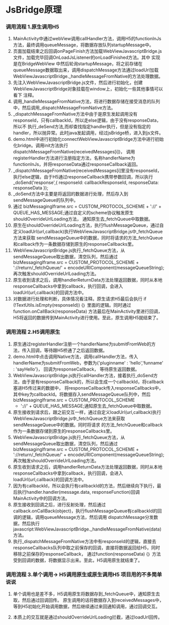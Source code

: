 # JsBridge原理
### 调用流程  1.原生调用H5

1.  MainActivity中通过webView调用callHandler方法，调用H5的functionInJs方法，最终调用queueMessage，将数据存放队列startupMessage中。
2.  页面加载结束之后回调onPageFinish方法加载WebViewJavascriptBridge.js文件，加载完毕回调OnLoadJsListener的onLoadFinished方法。其中
    实现是在BridgeWebView 中然后轮询startupMessage，将之前存储在queueMessage数据取出来，调用dispatchMessage方法通过loadUrl加载
    WebViewJavascriptBridge._handleMessageFromNative的方法处理数据。
3.  先注入WebViewJavascriptBridge.js文件，然后进行初始化，创建WebViewJavascriptBridge对象挂载在window上，初始化一些其他事情可以看下
    注释。
4.  调用_handleMessageFromNative方法，将进行数据存储在接受消息的队列中，然后调用_dispatchMessageFromNative方法。
5.  _dispatchMessageFromNative方法中由于是原生发起调用没有responseId，只有callbackId，所以走else逻辑，由于没有responseData，所以不
    执行_deSend方法,而却查找指定handler执行，但是没有指定的handler，所以抛异常。此时java发起调用，经过jsBridge桥，进入到js文件。
6.  demo.html中进行初始化connectWebViewJavascriptBridge方法中进行初始化bridge。调用init方法执行dispatchMessageFromNative(receivedMessages[i])，
    调用registerHandler方法进行注册指定方法，名称handlerName为functionInJs，并将responseData通过responseCallback返回。
7.  _dispatchMessageFromNative(receivedMessages[i]里没有responseId，执行else逻辑，由于H5通过responseCallback携带参数回调，所以执行
    _doSend('response',{ responseId: callbackResponseId, responseData: responseData });
8.  _doSend方法中主要是将返回的数据进行处理，然后存入到sendMessageQueue的队列中。
9.  通过 bizMessagingIframe.src = CUSTOM_PROTOCOL_SCHEME + '://' + QUEUE_HAS_MESSAGE;通过自定义的scheme协议触发原生shouldOverrideUrlLoading方法，
    通知原生去_fetchQueue中取数据。
10. 原生在shouldOverrideUrlLoading方法，执行flushMessageQueue，通过自定义loadUrl(url,callback)执行WebViewJavascriptBridge.js中_fetchQueue方法来获取
    sendMessageQueue中的数据，同时将请求的方法_fetchQueue和callback作为一条数据存储到原生的responseCallbacks里。
11. WebViewJavascriptBridge.js执行_fetchQueue方法，从sendMessageQueue取出数据，清空队列，然后通过bizMessagingIframe.src = CUSTOM_PROTOCOL_SCHEME + 
    '://return/_fetchQueue/' + encodeURIComponent(messageQueueString); 再次触发shouldOverrideUrlLoading方法。
12. 原生收到请求之后，调用handlerReturnData方法处理返回数据，同时从本地responseCallbacks中拿到callback，执行回调，会进入loadUrl(url,callback)的回调方法中。
13. 对数据进行处理和判断，具体情况看注释。原生请求H5最后会执行 if (!TextUtils.isEmpty(responseId)) {｝ 里面的逻辑。同时通过function.onCallBack(responseData)
    方法最后在MainActivity里进行回调，H5将返回的数据传到MainActivity进行使用。至此，原生调用H5就结束了。

### 调用流程  2.H5调用原生

1.  原生通过registerHandler注册一个handlerName为submitFromWeb的方法，传入回调，等待跟H5桥通了之后返回数据。
2.  demo.html中点击调用Native方法，调用callHandler方法，传入handlerName为submitFromWeb，参数为{'pluginname' : 'hello','funname' : 'sayHello'}，
    回调为responseCallback， 等待原生返回数据。
3.  WebViewJavascriptBridge.js执行callHandler方法，接着执行_doSend方法，由于是有responseCallback的，所以会生成一个callbackId，将callback塞进H5传过来的数据中，
    将responseCallback传入responseCallbacks中，其中key为callbackId。将数据存入sendMessageQueue队列中，然后bizMessagingIframe.src = CUSTOM_PROTOCOL_SCHEME
    + '://' + QUEUE_HAS_MESSAGE;通知原生去_fetchQueue中取数据。
4.  原生接收到请求后，跟之前交互一样，通过自定义loadUrl(url,callback)执行WebViewJavascriptBridge.js中_fetchQueue方法来获取sendMessageQueue中的数据。同时将请求
    的方法_fetchQueue和callback作为一条数据存储到原生的responseCallbacks里。     
5.  WebViewJavascriptBridge.js执行_fetchQueue方法，从sendMessageQueue取出数据，清空队列，然后通过bizMessagingIframe.src = CUSTOM_PROTOCOL_SCHEME +
    '://return/_fetchQueue/' + encodeURIComponent(messageQueueString); 再次触发shouldOverrideUrlLoading方法。 
6.  原生收到请求之后，调用handlerReturnData方法处理返回数据，同时从本地responseCallbacks中拿到callback，执行回调，会进入loadUrl(url,callback)的回调方法中。    
7.  因为有callbackId，所以会执行有callbackId的方法，然后继续向下执行，最后执行handler.handler(message.data, responseFunction)回调MainActivity中的回调方法。
8.  原生接收到回调之后，进行反射处理，然后通过callback.onCallBack(object)，执行flushMessageQueue有callbackId的回调的逻辑，调用queueMessage方法，然后调用
    dispatchMessage分发数据，然后执行javascript:WebViewJavascriptBridge._handleMessageFromNative(data)方法。
9.  执行_dispatchMessageFromNative方法中有responseId的逻辑，直接去responseCallbacks队列中取之前保存的回调，直接将数据返回给H5，同时移除之前保存的responseCallback，
    通过function(responseData) {｝ 方法受到回调的数据，将数据显示出来。至此，H5调用原生就结束了。

### 调用流程  3.单个调用-> H5调用原生或原生调用H5 项目用的不多简单说说

1.  单个调用也是差不多，H5调用原生将数据存到_fetchQueue中，通知原生去取，然后通过回调回传。
    原生调用的话将数据存入到receivedMessages中，等到H5初始化开始调用数据，然后继续通过来回通知调用，通过回调交互。

2.  本质上的交互就是通过shouldOverrideUrlLoading拦截，通过loadUrl回传。
    
